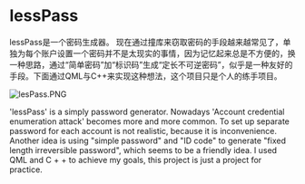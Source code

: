 # lessPass
lessPass是一个密码生成器。
现在通过撞库来窃取密码的手段越来越常见了，单独为每个账户设置一个密码并不是太现实的事情，因为记忆起来总是不方便的，换一种思路，通过“简单密码”加“标识码”生成“定长不可逆密码”，似乎是一种友好的手段。下面通过QML与C++来实现这种想法，这个项目只是个人的练手项目。

![lesPass.PNG](https://i.loli.net/2017/08/01/598013a1905cc.png)

'lessPass' is a simply password generator.
Nowadays 'Account credential enumeration attack'  becomes more and more common. To set up separate password for each account is not realistic,  because it is  inconvenience. Another idea is  using  "simple password" and  "ID code" to generate "fixed length irreversible password", which  seems to be a friendly idea. I used QML and C + + to achieve my goals, this project is just a  project for practice.
